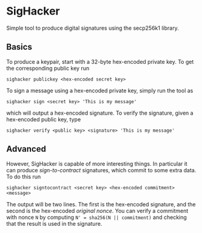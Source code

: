 
# SigHacker

Simple tool to produce digital signatures using the secp256k1 library.

## Basics

To produce a keypair, start with a 32-byte hex-encoded private key. To get
the corresponding public key run
```
sighacker publickey <hex-encoded secret key>
```

To sign a message using a hex-encoded private key, simply run the tool as
```
sighacker sign <secret key> 'This is my message'
```
which will output a hex-encoded signature. To verify the signature, given
a hex-encoded public key, type
```
sighacker verify <public key> <signature> 'This is my message'
```

## Advanced

However, SigHacker is capable of more interesting things. In particular it can
produce *sign-to-contract* signatures, which commit to some extra data. To do
this run
```
sighacker signtocontract <secret key> <hex-encoded commitment> <message>
```
The output will be two lines. The first is the hex-encoded signature, and the
second is the hex-encoded *original nonce*. You can verify a commitment with
nonce `N` by computing `N' = sha256(N || commitment)` and checking that the
result is used in the signature.


